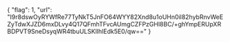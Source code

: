 {
	"flag": 1,
	"url": "I9r8dswOyRYWfRe77TyNkT5JnFO64WYY82Xnd8u1oUHn0il82hybRnvWeEZyTdwXJZD6mxDLvy4Q17QFmhTFvcAUmgCZFPzGHl8BC/+ghYmpERUpXRBDPVT9SneDsyqWR4tbuULSKlIhlEdk5E0/qw=="
}
